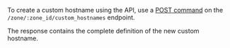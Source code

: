 To create a custom hostname using the API, use a [POST command](https://api.cloudflare.com/#custom-hostname-for-a-zone-create-custom-hostname) on the `/zone/:zone_id/custom_hostnames` endpoint.

The response contains the complete definition of the new custom hostname.
